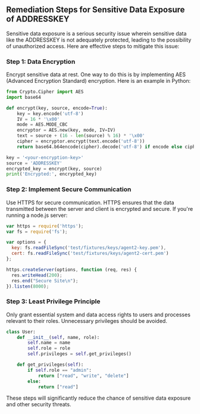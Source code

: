 

## Remediation Steps for Sensitive Data Exposure of ADDRESSKEY
Sensitive data exposure is a serious security issue wherein sensitive data like the ADDRESSKEY is not adequately protected, leading to the possibility of unauthorized access. Here are effective steps to mitigate this issue:

### Step 1: Data Encryption

Encrypt sensitive data at rest. One way to do this is by implementing AES (Advanced Encryption Standard) encryption. Here is an example in Python:
```python
from Crypto.Cipher import AES
import base64

def encrypt(key, source, encode=True):
    key = key.encode('utf-8')
    IV = 16 * '\x00'
    mode = AES.MODE_CBC
    encryptor = AES.new(key, mode, IV=IV)
    text = source + (16 - len(source) % 16) * '\x00'
    cipher = encryptor.encrypt(text.encode('utf-8'))
    return base64.b64encode(cipher).decode('utf-8') if encode else cipher

key = '<your-encryption-key>'
source = 'ADDRESSKEY'
encrypted_key = encrypt(key, source)
print('Encrypted:', encrypted_key)
```

### Step 2: Implement Secure Communication

Use HTTPS for secure communication. HTTPS ensures that the data transmitted between the server and client is encrypted and secure. If you're running a node.js server:
```javascript
var https = require('https');
var fs = require('fs');

var options = {
  key: fs.readFileSync('test/fixtures/keys/agent2-key.pem'),
  cert: fs.readFileSync('test/fixtures/keys/agent2-cert.pem')
};

https.createServer(options, function (req, res) {
  res.writeHead(200);
  res.end("Secure Site\n");
}).listen(8000);
```


### Step 3: Least Privilege Principle

Only grant essential system and data access rights to users and processes relevant to their roles. Unnecessary privileges should be avoided.

```python
class User:
    def __init__(self, name, role):
        self.name = name
        self.role = role
        self.privileges = self.get_privileges()

    def get_privileges(self):
        if self.role == "admin":
            return ["read", "write", "delete"]
        else:
            return ["read"]
```
      
These steps will significantly reduce the chance of sensitive data exposure and other security threats.